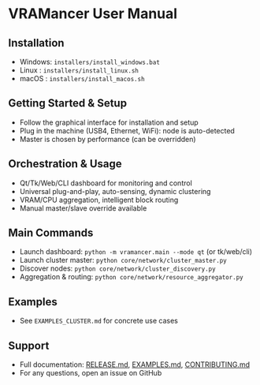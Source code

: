 # VRAMancer User Manual

## Installation

- Windows: `installers/install_windows.bat`
- Linux  : `installers/install_linux.sh`
- macOS  : `installers/install_macos.sh`

## Getting Started & Setup

- Follow the graphical interface for installation and setup
- Plug in the machine (USB4, Ethernet, WiFi): node is auto-detected
- Master is chosen by performance (can be overridden)

## Orchestration & Usage

- Qt/Tk/Web/CLI dashboard for monitoring and control
- Universal plug-and-play, auto-sensing, dynamic clustering
- VRAM/CPU aggregation, intelligent block routing
- Manual master/slave override available

## Main Commands

- Launch dashboard: `python -m vramancer.main --mode qt` (or tk/web/cli)
- Launch cluster master: `python core/network/cluster_master.py`
- Discover nodes: `python core/network/cluster_discovery.py`
- Aggregation & routing: `python core/network/resource_aggregator.py`

## Examples

- See `EXAMPLES_CLUSTER.md` for concrete use cases

## Support

- Full documentation: [RELEASE.md](RELEASE.md), [EXAMPLES.md](EXAMPLES.md), [CONTRIBUTING.md](CONTRIBUTING.md)
- For any questions, open an issue on GitHub
